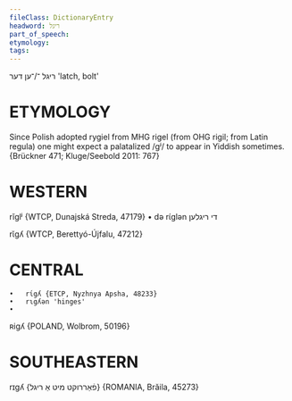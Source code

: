 ```yaml
---
fileClass: DictionaryEntry
headword: ריגל
part_of_speech: 
etymology: 
tags: 
---
```

ריגל
־/־ען
דער
'latch, bolt'

ETYMOLOGY
===========
Since Polish adopted rygiel from MHG rigel (from OHG rigil; from Latin regula) one might expect a palatalized /gʲ/ to appear in Yiddish sometimes.
{Brückner 471; Kluge/Seebold 2011: 767}

WESTERN
========

rĭglʲ {WTCP, Dunajská Streda, 47179}
	•	də rɩ́glən די ריגלען

rɩ̆gʎ {WTCP, Berettyó-Újfalu, 47212}

CENTRAL
========

	•	rɩ́gʎ {ETCP, Nyzhnya Apsha, 48233}
	•	rɩgʎən 'hinges'
	•	
ʀigʎ {POLAND, Wolbrom, 50196}

SOUTHEASTERN
==============

rɪgʎ {פֿאַררוקט מיט אַ ריגל} {ROMANIA, Brăila, 45273}

